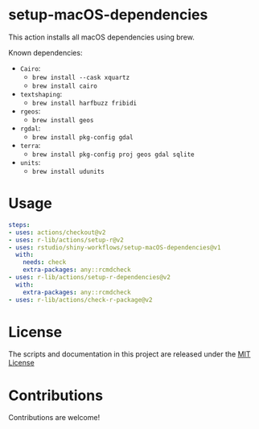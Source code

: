 # setup-macOS-dependencies

<!-- [![RStudio community](https://img.shields.io/badge/community-github--actions-blue?style=social&logo=rstudio&logoColor=75AADB)](https://community.rstudio.com/new-topic?category=Package%20development&tags=github-actions) -->

This action installs all macOS dependencies using brew.

Known dependencies:
* `Cairo`:
  * `brew install --cask xquartz`
  * `brew install cairo`
* `textshaping`:
  * `brew install harfbuzz fribidi`
* `rgeos`:
  * `brew install geos`
* `rgdal`:
  * `brew install pkg-config gdal`
* `terra`:
  * `brew install pkg-config proj geos gdal sqlite`
* `units`:
  * `brew install udunits`


# Usage

```yaml
steps:
- uses: actions/checkout@v2
- uses: r-lib/actions/setup-r@v2
- uses: rstudio/shiny-workflows/setup-macOS-dependencies@v1
  with:
    needs: check
    extra-packages: any::rcmdcheck
- uses: r-lib/actions/setup-r-dependencies@v2
  with:
    extra-packages: any::rcmdcheck
- uses: r-lib/actions/check-r-package@v2
```

# License

The scripts and documentation in this project are released under the [MIT License](LICENSE)

# Contributions

Contributions are welcome!
